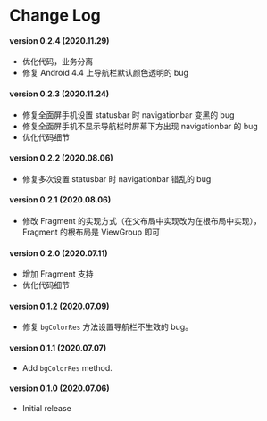 # Change Log
#### version 0.2.4 (2020.11.29)
* 优化代码，业务分离
* 修复 Android 4.4 上导航栏默认颜色透明的 bug

#### version 0.2.3 (2020.11.24)
* 修复全面屏手机设置 statusbar 时 navigationbar 变黑的 bug
* 修复全面屏手机不显示导航栏时屏幕下方出现 navigationbar 的 bug
* 优化代码细节

#### version 0.2.2 (2020.08.06)
* 修复多次设置 statusbar 时 navigationbar 错乱的 bug

#### version 0.2.1 (2020.08.06)
* 修改 Fragment 的实现方式（在父布局中实现改为在根布局中实现），Fragment 的根布局是 ViewGroup 即可

#### version 0.2.0 (2020.07.11)
* 增加 Fragment 支持
* 优化代码细节

#### version 0.1.2 (2020.07.09)
* 修复 `bgColorRes` 方法设置导航栏不生效的 bug。

#### version 0.1.1 (2020.07.07)
* Add `bgColorRes` method.

#### version 0.1.0 (2020.07.06)
* Initial release